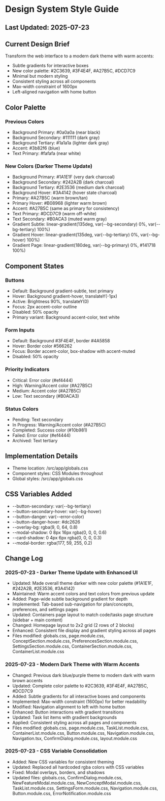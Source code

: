 # Design System Style Guide

## Last Updated: 2025-07-23

## Current Design Brief
Transform the web interface to a modern dark theme with warm accents:
- Subtle gradients for interactive boxes
- New color palette: #2C3639, #3F4E4F, #A27B5C, #DCD7C9
- Minimal but modern styling
- Consistent styling across all components
- Max-width constraint of 1600px
- Left-aligned navigation with home button

## Color Palette
### Previous Colors
- Background Primary: #0a0a0a (near black)
- Background Secondary: #111111 (dark gray)
- Background Tertiary: #1a1a1a (lighter dark gray)
- Accent: #3b82f6 (blue)
- Text Primary: #fafafa (near white)

### New Colors (Darker Theme Update)
- Background Primary: #1A1E1F (very dark charcoal)
- Background Secondary: #242A2B (dark charcoal)
- Background Tertiary: #2E3536 (medium dark charcoal)
- Background Hover: #3A4142 (hover state charcoal)
- Primary: #A27B5C (warm brown/tan)
- Primary Hover: #B08968 (lighter warm brown)
- Accent: #A27B5C (same as primary for consistency)
- Text Primary: #DCD7C9 (warm off-white)
- Text Secondary: #B0ACA3 (muted warm gray)
- Gradient Subtle: linear-gradient(135deg, var(--bg-secondary) 0%, var(--bg-tertiary) 100%)
- Gradient Hover: linear-gradient(135deg, var(--bg-tertiary) 0%, var(--bg-hover) 100%)
- Gradient Page: linear-gradient(180deg, var(--bg-primary) 0%, #141718 100%)

## Component States

### Buttons
- Default: Background gradient-subtle, text primary
- Hover: Background gradient-hover, translateY(-1px)
- Active: Brightness 90%, translateY(0)
- Focus: 2px accent-color outline
- Disabled: 50% opacity
- Primary variant: Background accent-color, text white

### Form Inputs
- Default: Background #3F4E4F, border #4A5858
- Hover: Border color #566262
- Focus: Border accent-color, box-shadow with accent-muted
- Disabled: 50% opacity

### Priority Indicators
- Critical: Error color (#ef4444)
- High: Warning/Accent color (#A27B5C)
- Medium: Accent color (#A27B5C)
- Low: Text secondary (#B0ACA3)

### Status Colors
- Pending: Text secondary
- In Progress: Warning/Accent color (#A27B5C)
- Completed: Success color (#10b981)
- Failed: Error color (#ef4444)
- Archived: Text tertiary

## Implementation Details
- Theme location: /src/app/globals.css
- Component styles: CSS Modules throughout
- Global styles: /src/app/globals.css

## CSS Variables Added
- --button-secondary: var(--bg-tertiary)
- --button-secondary-hover: var(--bg-hover)
- --button-danger: var(--error-color)
- --button-danger-hover: #dc2626
- --overlay-bg: rgba(9, 0, 64, 0.8)
- --modal-shadow: 0 8px 16px rgba(0, 0, 0, 0.6)
- --card-shadow: 0 4px 6px rgba(0, 0, 0, 0.3)
- --modal-border: rgba(177, 59, 255, 0.2)

## Change Log
### 2025-07-23 - Darker Theme Update with Enhanced UI
- Updated: Made overall theme darker with new color palette (#1A1E1F, #242A2B, #2E3536, #3A4142)
- Maintained: Warm accent colors and text colors from previous update
- Added: Page-wide subtle background gradient for depth
- Implemented: Tab-based sub-navigation for plan/concepts, preferences, and settings pages
- Updated: Containers page layout to match code/tasks page structure (sidebar + main content)
- Changed: Homepage layout to 2x2 grid (2 rows of 2 blocks)
- Enhanced: Consistent file display and gradient styling across all pages
- Files modified: globals.css, page.module.css, ConceptSection.module.css, PreferencesSection.module.css, SettingsSection.module.css, ContainerSection.module.css, ContainerList.module.css

### 2025-07-23 - Modern Dark Theme with Warm Accents
- Changed: Previous dark blue/purple theme to modern dark with warm brown accents
- Updated: Complete color palette to #2C3639, #3F4E4F, #A27B5C, #DCD7C9
- Added: Subtle gradients for all interactive boxes and components
- Implemented: Max-width constraint (1600px) for better readability
- Modified: Navigation alignment to left with home button
- Enhanced: Button interactions with gradient transitions
- Updated: Task list items with gradient backgrounds
- Applied: Consistent styling across all pages and components
- Files modified: globals.css, page.module.css, TaskList.module.css, ContainerList.module.css, Button.module.css, Navigation.module.css, Navigation.tsx, ConfirmDialog.module.css, layout.module.css

### 2025-07-23 - CSS Variable Consolidation
- Added: New CSS variables for consistent theming
- Updated: Replaced all hardcoded rgba colors with CSS variables
- Fixed: Modal overlays, borders, and shadows
- Updated files: globals.css, ConfirmDialog.module.css, NewFeatureModal.module.css, NewConceptModal.module.css, TaskList.module.css, SettingsForm.module.css, Navigation.module.css, Button.module.css, ErrorNotification.module.css